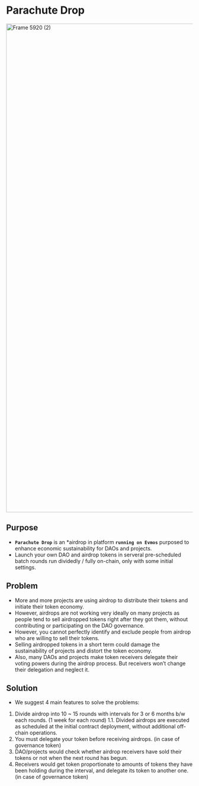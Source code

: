 # Parachute Drop

<img width="1318" alt="Frame 5920 (2)" src="https://user-images.githubusercontent.com/81923229/182012073-05938c39-d2ce-4967-836e-643ba810d5bf.png">

## Purpose

- **`Parachute Drop`** is an \*airdrop in platform **`running on Evmos`** purposed to enhance economic sustainability for DAOs and projects.
- Launch your own DAO and airdrop tokens in serveral pre-scheduled batch rounds run dividedly / fully on-chain, only with some initial settings.

## Problem

- More and more projects are using airdrop to distribute their tokens and initiate their token economy.
- However, airdrops are not working very ideally on many projects as people tend to sell airdropped tokens right after they got them, without contributing or participating on the DAO governance.
- However, you cannot perfectly identify and exclude people from airdrop who are willing to sell their tokens.
- Selling airdropped tokens in a short term could damage the sustainability of projects and distort the token economy.
- Also, many DAOs and projects make token receivers delegate their voting powers during the airdrop process. But receivers won’t change their delegation and neglect it.

## Solution

- We suggest 4 main features to solve the problems:

1. Divide airdrop into 10 ~ 15 rounds with intervals for 3 or 6 months b/w each rounds. (1 week for each round)
   1.1. Divided airdrops are executed as scheduled at the initial contract deployment, without additional off-chain operations.
2. You must delegate your token before receiving airdrops. (in case of governance token)
3. DAO/projects would check whether airdrop receivers have sold their tokens or not when the next round has begun.
4. Receivers would get token proportionate to amounts of tokens they have been holding during the interval, and delegate its token to another one. (in case of governance token)
